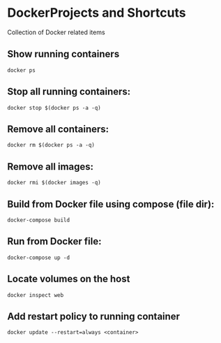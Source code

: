 # DockerProjects and Shortcuts
Collection of Docker related items

## Show running containers
```docker ps```

## Stop all running containers:
```docker stop $(docker ps -a -q)```

## Remove all containers:
```docker rm $(docker ps -a -q)```

## Remove all images:
```docker rmi $(docker images -q)```

## Build from Docker file using compose (file dir):
```docker-compose build```

## Run from Docker file:
```docker-compose up -d``` 

## Locate volumes on the host
```docker inspect web```

## Add restart policy to running container
```docker update --restart=always <container>```
